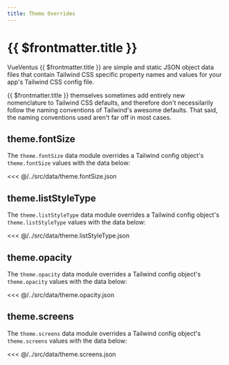 ```yaml
---
title: Theme Overrides
---
```


<script setup>
    import DocsPackageVersion from '../../../src/views/compos/DocsPackageVersion.vue'
</script>







# {{ $frontmatter.title }}

VueVentus {{ $frontmatter.title }} are simple and static JSON object data files that contain Tailwind CSS specific property names and values for your app's Tailwind CSS config file.

{{ $frontmatter.title }} themselves sometimes add entirely new nomenclature to Tailwind CSS defaults, and therefore don't necessilarily follow the naming conventions of Tailwind's awesome defaults. That said, the naming conventions used aren't far off in most cases.





## theme.fontSize

The `theme.fontSize` data module overrides a Tailwind config object's `theme.fontSize` values with the data below:

<<< @/../src/data/theme.fontSize.json





## theme.listStyleType

The `theme.listStyleType` data module overrides a Tailwind config object's `theme.listStyleType` values with the data below:

<<< @/../src/data/theme.listStyleType.json





## theme.opacity

The `theme.opacity` data module overrides a Tailwind config object's `theme.opacity` values with the data below:

<<< @/../src/data/theme.opacity.json





## theme.screens

The `theme.screens` data module overrides a Tailwind config object's `theme.screens` values with the data below:

<<< @/../src/data/theme.screens.json






<DocsPackageVersion/>

